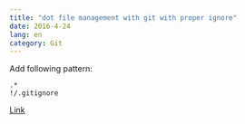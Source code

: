 ```yaml
---
title: "dot file management with git with proper ignore"
date: 2016-4-24
lang: en
category: Git
---
```


Add following pattern:
```
.*
!/.gitignore
```

[Link](http://stackoverflow.com/questions/8021441/gitignore-hidden-dot-directories)
